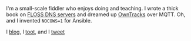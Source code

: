 I'm a small-scale fiddler who enjoys doing and teaching. I wrote a thick book on [FLOSS DNS servers](https://mens.de/:/book) and dreamed up [OwnTracks](https://owntracks.org) over MQTT. Oh, and I invented `NOCOWS=1` for Ansible. 

I [blog](https://jpmens.net), I [toot](https://mastodon.social/@jpmens), and I [tweet](https://twitter.com/jpmens)
